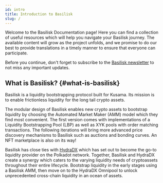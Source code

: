 ```yaml
---
id: intro
title: Introduction to Basilisk
slug: /
---
```


Welcome to the Basilisk Documentation page! Here you can find a collection of useful resources which will help you navigate your Basilisk journey. The available content will grow as the project unfolds, and we promise to do our best to provide translations in a timely manner to ensure that everyone can participate.

Before you continue, don't forget to subscribe to the [Basilisk newsletter](https://basiliskfi.substack.com) to not miss any important updates.

## What is Basilisk? {#what-is-basilisk}

Basilisk is a liquidity bootstrapping protocol built for Kusama. Its mission is to enable frictionless liquidity for the long tail crypto assets.

The modular design of Basilisk enables new crypto assets to bootstrap liquidity by choosing the Automated Market Maker (AMM) model which they find most convenient. The first version comes with implementations of a Liquidity Bootstrapping Pool (LBP) as well as XYK pools with order matching transactions. The following iterations will bring more advanced price discovery mechanisms to Basilisk such as auctions and bonding curves. An NFT marketplace is also on its way!

Basilisk has close ties with [HydraDX](https://hydradx.io) which has set out to become the go-to liquidity provider on the Polkadot network. Together, Basilisk and HydraDX create a synergy which caters to the varying liquidity needs of cryptoassets throughout their entire lifecycle. Bootstrap liquidity in the early stages using a Basilisk AMM, then move on to the HydraDX Omnipool to unlock unprecedented cross-chain liquidity in an ocean of assets.
